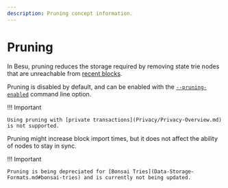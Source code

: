 ```yaml
---
description: Pruning concept information.
---
```


# Pruning

In Besu, pruning reduces the storage required by removing state trie nodes that are unreachable
from [recent blocks](../Reference/CLI/CLI-Syntax.md#pruning-blocks-retained).

Pruning is disabled by default, and can be enabled with the
[`--pruning-enabled`](../Reference/CLI/CLI-Syntax.md#pruning-enabled) command line option.

!!! Important

    Using pruning with [private transactions](Privacy/Privacy-Overview.md) is not supported.

Pruning might increase block import times, but it does not affect the ability of nodes to stay in
sync.

!!! Important

    Pruning is being depreciated for [Bonsai Tries](Data-Storage-Formats.md#bonsai-tries) and is currently not being updated.
